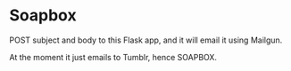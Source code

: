 Soapbox
==========

POST subject and body to this Flask app, and it will email it using Mailgun.

At the moment it just emails to Tumblr, hence SOAPBOX.
